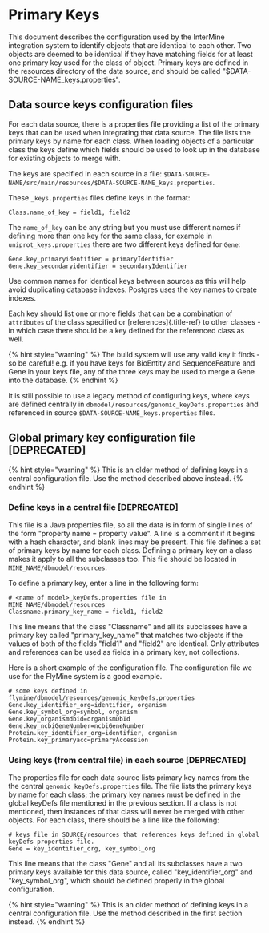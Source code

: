 # Primary Keys

This document describes the configuration used by the InterMine integration system to identify objects that are identical to each other. Two objects are deemed to be identical if they have matching fields for at least one primary key used for the class of object. Primary keys are defined in the resources directory of the data source, and should be called "$DATA-SOURCE-NAME\_keys.properties".

## Data source keys configuration files

For each data source, there is a properties file providing a list of the primary keys that can be used when integrating that data source. The file lists the primary keys by name for each class. When loading objects of a particular class the keys define which fields should be used to look up in the database for existing objects to merge with.

The keys are specified in each source in a file: `$DATA-SOURCE-NAME/src/main/resources/$DATA-SOURCE-NAME_keys.properties`.

These `_keys.properties` files define keys in the format:

```text
Class.name_of_key = field1, field2
```

The `name_of_key` can be any string but you must use different names if defining more than one key for the same class, for example in `uniprot_keys.properties` there are two different keys defined for `Gene`:

```text
Gene.key_primaryidentifier = primaryIdentifier
Gene.key_secondaryidentifier = secondaryIdentifier
```

Use common names for identical keys between sources as this will help avoid duplicating database indexes. Postgres uses the key names to create indexes.

Each key should list one or more fields that can be a combination of `attributes` of the class specified or \[references\]{.title-ref} to other classes - in which case there should be a key defined for the referenced class as well.

{% hint style="warning" %}
The build system will use any valid key it finds - so be careful! e.g. if you have keys for BioEntity and SequenceFeature and Gene in your keys file, any of the three keys may be used to merge a Gene into the database.
{% endhint %}

It is still possible to use a legacy method of configuring keys, where keys are defined centrally in `dbmodel/resources/genomic_keyDefs.properties` and referenced in source `$DATA-SOURCE-NAME_keys.properties` files.

## Global primary key configuration file \[DEPRECATED\]

{% hint style="warning" %}
This is an older method of defining keys in a central configuration file. Use the method described above instead.
{% endhint %}

### Define keys in a central file \[DEPRECATED\]

This file is a Java properties file, so all the data is in form of single lines of the form "property name = property value". A line is a comment if it begins with a hash character, and blank lines may be present. This file defines a set of primary keys by name for each class. Defining a primary key on a class makes it apply to all the subclasses too. This file should be located in `MINE_NAME/dbmodel/resources`.

To define a primary key, enter a line in the following form:

```text
# <name of model>_keyDefs.properties file in MINE_NAME/dbmodel/resources
Classname.primary_key_name = field1, field2
```

This line means that the class "Classname" and all its subclasses have a primary key called "primary\_key\_name" that matches two objects if the values of both of the fields "field1" and "field2" are identical. Only attributes and references can be used as fields in a primary key, not collections.

Here is a short example of the configuration file. The configuration file we use for the FlyMine system is a good example.

```text
# some keys defined in flymine/dbmodel/resources/genomic_keyDefs.properties
Gene.key_identifier_org=identifier, organism
Gene.key_symbol_org=symbol, organism
Gene.key_organismdbid=organismDbId
Gene.key_ncbiGeneNumber=ncbiGeneNumber
Protein.key_identifier_org=identifier, organism
Protein.key_primaryacc=primaryAccession
```

### Using keys \(from central file\) in each source \[DEPRECATED\]

The properties file for each data source lists primary key names from the the central `genomic_keyDefs.properties` file. The file lists the primary keys by name for each class; the primary key names must be defined in the global keyDefs file mentioned in the previous section. If a class is not mentioned, then instances of that class will never be merged with other objects. For each class, there should be a line like the following:

```text
# keys file in SOURCE/resources that references keys defined in global keyDefs properties file. 
Gene = key_identifier_org, key_symbol_org
```

This line means that the class "Gene" and all its subclasses have a two primary keys available for this data source, called "key\_identifier\_org" and "key\_symbol\_org", which should be defined properly in the global configuration.

{% hint style="warning" %}
This is an older method of defining keys in a central configuration file. Use the method described in the first section instead.
{% endhint %}

